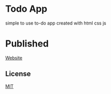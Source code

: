 # Todo App
simple to use to-do app created with html css js



# Published
[Website](https://basictoodoo.netlify.app/)


## License
[MIT](https://choosealicense.com/licenses/mit/)
